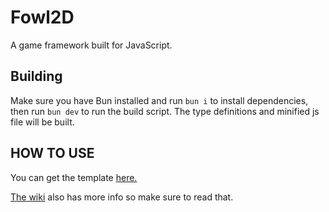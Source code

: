 # Fowl2D

A game framework built for JavaScript.

## Building

Make sure you have Bun installed and run `bun i` to install dependencies, then run `bun dev` to run the build script. The type definitions and minified js file will be built.

## HOW TO USE

You can get the template [here.](https://github.com/FowluhhDev/fowl2d-template)

[The wiki](https://github.com/fowluhhdevbcfunny/fowljs/wiki) also has more info so make sure to read that.
